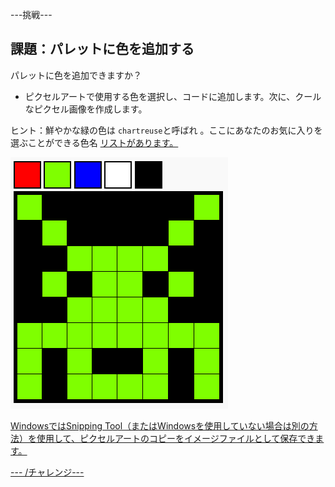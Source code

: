 \---挑戦\---

## 課題：パレットに色を追加する

パレットに色を追加できますか？

+ ピクセルアートで使用する色を選択し、コードに追加します。次に、クールなピクセル画像を作成します。

ヒント：鮮やかな緑の色は `chartreuse`と呼ばれ 。ここにあなたのお気に入りを選ぶことができる色名</a> <a href="https://www.w3schools.com/colors/colors_names.asp">リストがあります。</p>

<p><img src="images/pixel-art-final.png" alt="スクリーンショット" /></p>

<p>WindowsではSnipping Tool（またはWindowsを使用していない場合は別の方法）を使用して、ピクセルアートのコピーをイメージファイルとして保存できます。</p>

<p>--- /チャレンジ---</p>